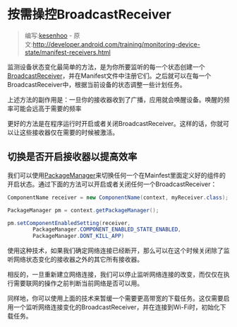 # 按需操控BroadcastReceiver

> 编写:[kesenhoo](https://github.com/kesenhoo) - 原文:<http://developer.android.com/training/monitoring-device-state/manifest-receivers.html>

监测设备状态变化最简单的方法，是为你所要监听的每一个状态创建一个[BroadcastReceiver](http://developer.android.com/reference/android/content/BroadcastReceiver.html)，并在Manifest文件中注册它们。之后就可以在每一个BroadcastReceiver中，根据当前设备的状态调整一些计划任务。

上述方法的副作用是：一旦你的接收器收到了广播，应用就会唤醒设备。唤醒的频率可能会远高于需要的频率

更好的方法是在程序运行时开启或者关闭BroadcastReceiver。这样的话，你就可以让这些接收器仅在需要的时候被激活。

## 切换是否开启接收器以提高效率

我们可以使用[PackageManager](http://developer.android.com/reference/android/content/pm/PackageManager.html)来切换任何一个在Mainfest里面定义好的组件的开启状态。通过下面的方法可以开启或者关闭任何一个BroadcastReceiver：

```java
ComponentName receiver = new ComponentName(context, myReceiver.class);

PackageManager pm = context.getPackageManager();

pm.setComponentEnabledSetting(receiver,
        PackageManager.COMPONENT_ENABLED_STATE_ENABLED,
        PackageManager.DONT_KILL_APP)
```

使用这种技术，如果我们确定网络连接已经断开，那么可以在这个时候关闭除了监听网络状态变化的接收器之外的其它所有接收器。

相反的，一旦重新建立网络连接，我们可以停止监听网络连接的改变，而仅仅在执行需要联网的操作之前判断当前网络是否可以用。

同样地，你可以使用上面的技术来暂缓一个需要更高带宽的下载任务。这仅需要启用一个监听网络连接变化的BroadcastReceiver，并在连接到Wi-Fi时，初始化下载任务。
